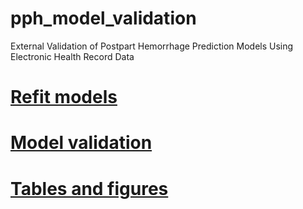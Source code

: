 # pph_model_validation
External Validation of Postpart Hemorrhage Prediction Models Using Electronic Health Record Data

# [Refit models](https://htmlpreview.github.io/?https://github.com/seanrmeyer/pph_model_validation/blob/main/03-postpartum_hemorrhage_refit_models.html)
# [Model validation](https://github.com/seanrmeyer/pph_model_validation/blob/main/04-postpartum_hemorrhage_model_validation.html)
# [Tables and figures](https://github.com/seanrmeyer/pph_model_validation/blob/main/05-tables_and_figures.html)
